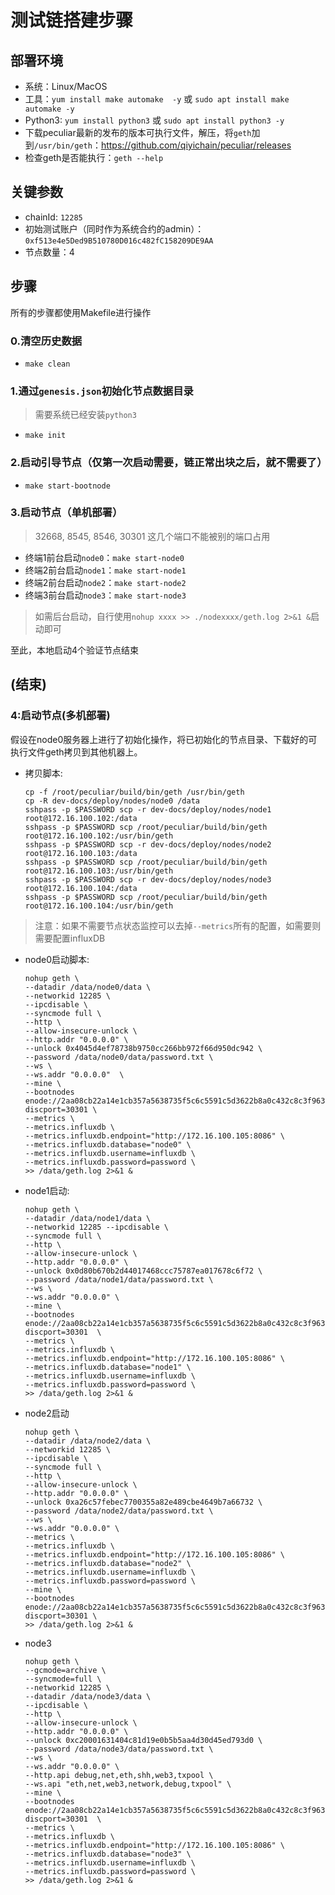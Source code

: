 # 测试链搭建步骤

## 部署环境

- 系统：Linux/MacOS
- 工具：`yum install make automake  -y` 或 `sudo apt install make automake -y`
- Python3: `yum install python3` 或 `sudo apt install python3 -y`
- 下载peculiar最新的发布的版本可执行文件，解压，将`geth`加到`/usr/bin/geth`：https://github.com/qiyichain/peculiar/releases
- 检查geth是否能执行：`geth --help`

## 关键参数

- chainId: `12285`
- 初始测试账户（同时作为系统合约的admin）：`0xf513e4e5Ded9B510780D016c482fC158209DE9AA`
- 节点数量：4


## 步骤

所有的步骤都使用Makefile进行操作

### 0.清空历史数据

- `make clean`

### 1.通过`genesis.json`初始化节点数据目录

> 需要系统已经安装`python3`

- `make init`

### 2.启动引导节点（仅第一次启动需要，链正常出块之后，就不需要了）

- `make start-bootnode`

### 3.启动节点（单机部署）

> 32668, 8545, 8546, 30301 这几个端口不能被别的端口占用

- 终端1前台启动`node0`：`make start-node0`
- 终端2前台启动`node1`：`make start-node1`
- 终端2前台启动`node2`：`make start-node2`
- 终端3前台启动`node3`：`make start-node3`

> 如需后台启动，自行使用`nohup xxxx >> ./nodexxxx/geth.log 2>&1 &`启动即可

至此，本地启动4个验证节点结束


(结束)
----

### 4:启动节点(多机部署)

假设在node0服务器上进行了初始化操作，将已初始化的节点目录、下载好的可执行文件geth拷贝到其他机器上。

- 拷贝脚本:
    ```shell
    cp -f /root/peculiar/build/bin/geth /usr/bin/geth
    cp -R dev-docs/deploy/nodes/node0 /data
    sshpass -p $PASSWORD scp -r dev-docs/deploy/nodes/node1 root@172.16.100.102:/data
    sshpass -p $PASSWORD scp /root/peculiar/build/bin/geth root@172.16.100.102:/usr/bin/geth
    sshpass -p $PASSWORD scp -r dev-docs/deploy/nodes/node2 root@172.16.100.103:/data
    sshpass -p $PASSWORD scp /root/peculiar/build/bin/geth root@172.16.100.103:/usr/bin/geth
    sshpass -p $PASSWORD scp -r dev-docs/deploy/nodes/node3 root@172.16.100.104:/data
    sshpass -p $PASSWORD scp /root/peculiar/build/bin/geth root@172.16.100.104:/usr/bin/geth
    ```

> 注意：如果不需要节点状态监控可以去掉`--metrics`所有的配置，如需要则需要配置influxDB


- node0启动脚本: 
    ```shell
    nohup geth \
    --datadir /data/node0/data \
    --networkid 12285 \
    --ipcdisable \
    --syncmode full \
    --http \
    --allow-insecure-unlock \
    --http.addr "0.0.0.0" \
    --unlock 0x4045d4ef78738b9750cc266bb972f66d950dc942 \
    --password /data/node0/data/password.txt \
    --ws \
    --ws.addr "0.0.0.0"  \
    --mine \
    --bootnodes enode://2aa08cb22a14e1cb357a5638735f5c6c5591c5d3622b8a0c432c8c3f9633c0b9d4da44d0fa281ca0b1149bbd7809f8022b0305309902416db651e54ba0682be4@172.16.100.101:0?discport=30301 \
    --metrics \
    --metrics.influxdb \
    --metrics.influxdb.endpoint="http://172.16.100.105:8086" \
    --metrics.influxdb.database="node0" \
    --metrics.influxdb.username=influxdb \
    --metrics.influxdb.password=password \
    >> /data/geth.log 2>&1 &
    ```


- node1启动:

    ```shell
    nohup geth \
    --datadir /data/node1/data \
    --networkid 12285 --ipcdisable \
    --syncmode full \
    --http \
    --allow-insecure-unlock \
    --http.addr "0.0.0.0" \
    --unlock 0x0d80b670b2d44017468ccc75787ea017678c6f72 \
    --password /data/node1/data/password.txt \
    --ws \
    --ws.addr "0.0.0.0" \
    --mine \
    --bootnodes enode://2aa08cb22a14e1cb357a5638735f5c6c5591c5d3622b8a0c432c8c3f9633c0b9d4da44d0fa281ca0b1149bbd7809f8022b0305309902416db651e54ba0682be4@172.16.100.101:0?discport=30301  \
    --metrics \
    --metrics.influxdb \
    --metrics.influxdb.endpoint="http://172.16.100.105:8086" \
    --metrics.influxdb.database="node1" \
    --metrics.influxdb.username=influxdb \
    --metrics.influxdb.password=password \
    >> /data/geth.log 2>&1 &

    ```

- node2启动


    ```shell
    nohup geth \
    --datadir /data/node2/data \
    --networkid 12285 \
    --ipcdisable \
    --syncmode full \
    --http \
    --allow-insecure-unlock \
    --http.addr "0.0.0.0" \
    --unlock 0xa26c57febec7700355a82e489cbe4649b7a66732 \
    --password /data/node2/data/password.txt \
    --ws \
    --ws.addr "0.0.0.0" \
    --metrics \
    --metrics.influxdb \
    --metrics.influxdb.endpoint="http://172.16.100.105:8086" \
    --metrics.influxdb.database="node2" \
    --metrics.influxdb.username=influxdb \
    --metrics.influxdb.password=password \
    --mine \
    --bootnodes enode://2aa08cb22a14e1cb357a5638735f5c6c5591c5d3622b8a0c432c8c3f9633c0b9d4da44d0fa281ca0b1149bbd7809f8022b0305309902416db651e54ba0682be4@172.16.100.101:0?discport=30301 \
    >> /data/geth.log 2>&1 &
    ```


- node3


    ```shell
    nohup geth \
    --gcmode=archive \
    --syncmode=full \
    --networkid 12285 \
    --datadir /data/node3/data \
    --ipcdisable \
    --http \
    --allow-insecure-unlock \
    --http.addr "0.0.0.0" \
    --unlock 0xc20001631404c81d19e0b5b5aa4d30d45ed793d0 \
    --password /data/node3/data/password.txt \
    --ws \
    --ws.addr "0.0.0.0" \
    --http.api debug,net,eth,shh,web3,txpool \
    --ws.api "eth,net,web3,network,debug,txpool" \
    --mine \
    --bootnodes enode://2aa08cb22a14e1cb357a5638735f5c6c5591c5d3622b8a0c432c8c3f9633c0b9d4da44d0fa281ca0b1149bbd7809f8022b0305309902416db651e54ba0682be4@172.16.100.101:0?discport=30301  \
    --metrics \
    --metrics.influxdb \
    --metrics.influxdb.endpoint="http://172.16.100.105:8086" \
    --metrics.influxdb.database="node3" \
    --metrics.influxdb.username=influxdb \
    --metrics.influxdb.password=password \
    >> /data/geth.log 2>&1 &

    ```